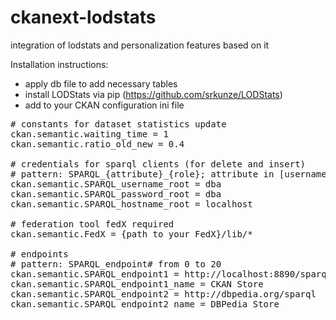 ckanext-lodstats
================

integration of lodstats and personalization features based on it

Installation instructions:

 - apply db file to add necessary tables
 - install LODStats via pip (https://github.com/srkunze/LODStats)
 - add to your CKAN configuration ini file

<pre>
# constants for dataset statistics update
ckan.semantic.waiting_time = 1
ckan.semantic.ratio_old_new = 0.4

# credentials for sparql clients (for delete and insert)
# pattern: SPARQL_{attribute}_{role}; attribute in [username, password, hostname]; role in [root]
ckan.semantic.SPARQL_username_root = dba
ckan.semantic.SPARQL_password_root = dba
ckan.semantic.SPARQL_hostname_root = localhost

# federation tool fedX required
ckan.semantic.FedX = {path to your FedX}/lib/*

# endpoints
# pattern: SPARQL_endpoint# from 0 to 20
ckan.semantic.SPARQL_endpoint1 = http://localhost:8890/sparql
ckan.semantic.SPARQL_endpoint1_name = CKAN Store
ckan.semantic.SPARQL_endpoint2 = http://dbpedia.org/sparql
ckan.semantic.SPARQL_endpoint2_name = DBPedia Store
</pre>
